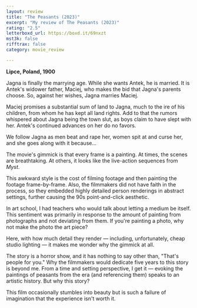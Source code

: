 ```yaml
---
layout: review
title: "The Peasants (2023)"
excerpt: "My review of The Peasants (2023)"
rating: "2.5"
letterboxd_url: https://boxd.it/69nxzt
mst3k: false
rifftrax: false
category: movie_review

---
```


<b>Lipce, Poland, 1900</b>

Jagna is finally the marrying age. While she wants Antek, he is married. It is Antek's widower father, Maciej, who makes the bid that Jagna's parents choose. So, against her wishes, Jagna marries Maciej.

Maciej promises a substantial sum of land to Jagna, much to the ire of his children, from whom he has kept all land rights. Add to that the rumors whispered about Jagna being the town slut, as boys claim to have slept with her. Antek's continued advances on her do no favors.

We follow Jagna as men beat and rape her, women spit at and curse her, and she goes along with it because...

The movie's gimmick is that every frame is a painting. At times, the scenes are breathtaking. At others, it looks like the live-action sequences from <i>Myst</i>.

This awkward style is the cost of filming footage and then painting the footage frame-by-frame. Also, the filmmakers did not have faith in the process, so they embedded highly detailed person renderings in abstract settings, further causing the 90s point-and-click aesthetic.

In art school, I had teachers who would talk about letting a medium be itself. This sentiment was primarily in response to the amount of painting from photographs and not deviating from them. If you're painting a photo, why not make the photo the art piece?

Here, with how much detail they render — including, unfortunately, cheap studio lighting — it makes me wonder why the gimmick at all.

The story is a horror show, and it has nothing to say other than, "That's people for you." Why the filmmakers would dedicate five years to this story is beyond me. From a time and setting perspective, I get it — evoking the paintings of peasants from the era (and referencing them) speaks to an artistic history. But why this story?

This film occasionally stumbles into beauty but is such a failure of imagination that the experience isn't worth it.